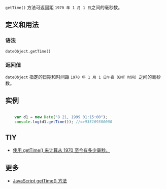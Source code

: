 `getTime()` 方法可返回距 `1970 年 1 月 1 日`之间的毫秒数。

## 定义和用法

### 语法

`dateObject.getTime()`

### 返回值

`dateObject` 指定的日期和时间距 `1970 年 1 月 1 日午夜（GMT 时间）`之间的毫秒数。

## 实例

```javascript

    var d1 = new Date("8 21, 1999 01:15:00");
    console.log(d1.getTime()); //=>935169300000

```

## TIY

*   [使用 getTime() 来计算从 1970 至今有多少毫秒。](http://www.w3school.com.cn/tiy/t.asp?f=jseg_gettime)

## 更多

*   [JavaScript getTime() 方法](http://www.w3school.com.cn/jsref/jsref_getTime.asp)